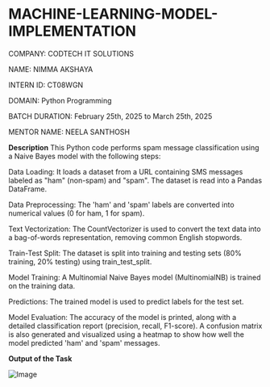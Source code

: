 # MACHINE-LEARNING-MODEL-IMPLEMENTATION
COMPANY: CODTECH IT SOLUTIONS

NAME: NIMMA AKSHAYA

INTERN ID: CT08WGN

DOMAIN: Python Programming

BATCH DURATION: February 25th, 2025 to March 25th, 2025

MENTOR NAME: NEELA SANTHOSH

**Description**
This Python code performs spam message classification using a Naive Bayes model with the following steps:

Data Loading: It loads a dataset from a URL containing SMS messages labeled as "ham" (non-spam) and "spam". The dataset is read into a Pandas DataFrame.

Data Preprocessing: The 'ham' and 'spam' labels are converted into numerical values (0 for ham, 1 for spam).

Text Vectorization: The CountVectorizer is used to convert the text data into a bag-of-words representation, removing common English stopwords.

Train-Test Split: The dataset is split into training and testing sets (80% training, 20% testing) using train_test_split.

Model Training: A Multinomial Naive Bayes model (MultinomialNB) is trained on the training data.

Predictions: The trained model is used to predict labels for the test set.

Model Evaluation: The accuracy of the model is printed, along with a detailed classification report (precision, recall, F1-score). A confusion matrix is also generated and visualized using a heatmap to show how well the model predicted 'ham' and 'spam' messages.

**Output of the Task**

![Image](https://github.com/user-attachments/assets/caec4aa5-bec7-4825-a572-8b5804840c80)
